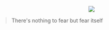 <p align="center">
<img src="[https://raw.githubusercontent.com/1McLongLong/McLongLong/main/read.gif](https://github.com/1McLongLong/McLongLong/blob/main/read.gif)">


> There's nothing to fear but fear itself
